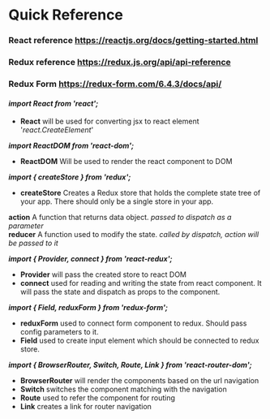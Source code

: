 # Quick Reference

### React reference https://reactjs.org/docs/getting-started.html
### Redux reference https://redux.js.org/api/api-reference
### Redux Form https://redux-form.com/6.4.3/docs/api/

#### ***import React from 'react';***    
- **React** will be used for converting jsx to react element '*react.CreateElement*'  
  
***import ReactDOM from 'react-dom';***    
- **ReactDOM** Will be used to render the react component to DOM  

***import { createStore } from 'redux';***   
- **createStore** Creates a Redux store that holds the complete state tree of your app. There should only be a single store in your app.  
  
**action** A function that returns data object. *passed to dispatch as a parameter*  
**reducer** A function used to modify the state. *called by dispatch, action will be passed to it*   
  
***import { Provider, connect } from 'react-redux';***    
- **Provider** will pass the created store to react DOM  
- **connect** used for reading and writing the state from react component. It will pass the state and dispatch as props to the component.  
  
***import { Field, reduxForm } from 'redux-form';***    
- **reduxForm** used to connect form component to redux. Should pass config parameters to it.  
- **Field** used to create input element which should be connected to redux store.  
  
***import { BrowserRouter, Switch, Route, Link } from 'react-router-dom';***    
- **BrowserRouter** will render the components based on the url navigation  
- **Switch** switches the component matching with the navigation  
- **Route** used to refer the component for routing  
- **Link** creates a link for router navigation  
